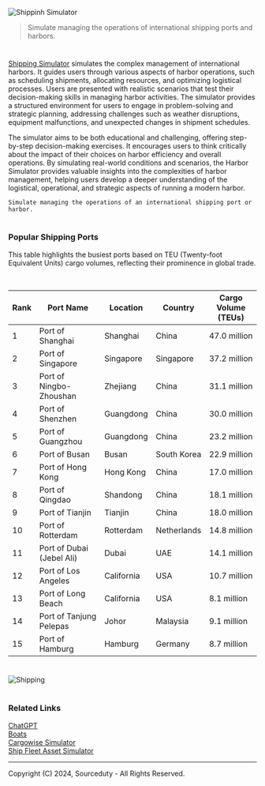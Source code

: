 ![Shippinh Simulator](https://github.com/user-attachments/assets/9a08dd7f-d57c-4f52-88da-985e66cd7f01)

> Simulate managing the operations of international shipping ports and harbors.

#

[Shipping Simulator](https://chatgpt.com/g/g-TmwvgFrCC-shipping-simulator) simulates the complex management of international harbors. It guides users through various aspects of harbor operations, such as scheduling shipments, allocating resources, and optimizing logistical processes. Users are presented with realistic scenarios that test their decision-making skills in managing harbor activities. The simulator provides a structured environment for users to engage in problem-solving and strategic planning, addressing challenges such as weather disruptions, equipment malfunctions, and unexpected changes in shipment schedules.

The simulator aims to be both educational and challenging, offering step-by-step decision-making exercises. It encourages users to think critically about the impact of their choices on harbor efficiency and overall operations. By simulating real-world conditions and scenarios, the Harbor Simulator provides valuable insights into the complexities of harbor management, helping users develop a deeper understanding of the logistical, operational, and strategic aspects of running a modern harbor.

```
Simulate managing the operations of an international shipping port or harbor.
```

#
### Popular Shipping Ports

This table highlights the busiest ports based on TEU (Twenty-foot Equivalent Units) cargo volumes, reflecting their prominence in global trade.

<br>

| Rank | Port Name               | Location                | Country         | Cargo Volume (TEUs) |
|------|-------------------------|-------------------------|-----------------|---------------------|
| 1    | Port of Shanghai         | Shanghai                | China           | 47.0 million        |
| 2    | Port of Singapore        | Singapore               | Singapore       | 37.2 million        |
| 3    | Port of Ningbo-Zhoushan  | Zhejiang                | China           | 31.1 million        |
| 4    | Port of Shenzhen         | Guangdong               | China           | 30.0 million        |
| 5    | Port of Guangzhou        | Guangdong               | China           | 23.2 million        |
| 6    | Port of Busan            | Busan                   | South Korea     | 22.9 million        |
| 7    | Port of Hong Kong        | Hong Kong               | China           | 17.0 million        |
| 8    | Port of Qingdao          | Shandong                | China           | 18.1 million        |
| 9    | Port of Tianjin          | Tianjin                 | China           | 18.0 million        |
| 10   | Port of Rotterdam        | Rotterdam               | Netherlands     | 14.8 million        |
| 11   | Port of Dubai (Jebel Ali)| Dubai                   | UAE             | 14.1 million        |
| 12   | Port of Los Angeles      | California              | USA             | 10.7 million        |
| 13   | Port of Long Beach       | California              | USA             | 8.1 million         |
| 14   | Port of Tanjung Pelepas  | Johor                   | Malaysia        | 9.1 million         |
| 15   | Port of Hamburg          | Hamburg                 | Germany         | 8.7 million         |


#

![Shipping](https://github.com/user-attachments/assets/936fe808-4e57-44d3-b5ef-8924baab5d28)

#
### Related Links

[ChatGPT](https://github.com/sourceduty/ChatGPT)
<br>
[Boats](https://github.com/sourceduty/Boats)
<br>
[Cargowise Simulator](https://github.com/sourceduty/Cargowise_Simulator)
<br>
[Ship Fleet Asset Simulator](https://github.com/sourceduty/Ship_Fleet-Asset_Simulator)

***
Copyright (C) 2024, Sourceduty - All Rights Reserved.
